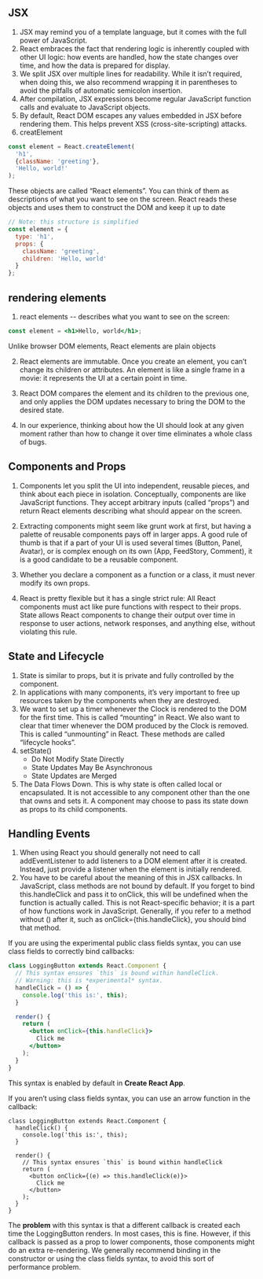 ## JSX

1. JSX may remind you of a template language, but it comes with the full power of JavaScript.
2. React embraces the fact that rendering logic is inherently coupled with other UI logic: how events are handled, how the state changes over time, and how the data is prepared for display.
3. We split JSX over multiple lines for readability. While it isn’t required, when doing this, we also recommend wrapping it in parentheses to avoid the pitfalls of automatic semicolon insertion.
4. After compilation, JSX expressions become regular JavaScript function calls and evaluate to JavaScript objects.
5. By default, React DOM escapes any values embedded in JSX before rendering them. This helps prevent XSS (cross-site-scripting) attacks.
6. creatElement
```javascript
const element = React.createElement(
  'h1',
  {className: 'greeting'},
  'Hello, world!'
);
```
These objects are called “React elements”. You can think of them as descriptions of what you want to see on the screen. React reads these objects and uses them to construct the DOM and keep it up to date
```javascript
// Note: this structure is simplified
const element = {
  type: 'h1',
  props: {
    className: 'greeting',
    children: 'Hello, world'
  }
};
```
## rendering elements
1. react elements -- describes what you want to see on the screen:
```jsx
const element = <h1>Hello, world</h1>;
```
Unlike browser DOM elements, React elements are plain objects

2. React elements are immutable. Once you create an element, you can’t change its children or attributes. An element is like a single frame in a movie: it represents the UI at a certain point in time.

3. React DOM compares the element and its children to the previous one, and only applies the DOM updates necessary to bring the DOM to the desired state.
4. In our experience, thinking about how the UI should look at any given moment rather than how to change it over time eliminates a whole class of bugs.

## Components and Props
1. Components let you split the UI into independent, reusable pieces, and think about each piece in isolation.
Conceptually, components are like JavaScript functions. They accept arbitrary inputs (called “props”) and return React elements describing what should appear on the screen.

2. Extracting components might seem like grunt work at first, but having a palette of reusable components pays off in larger apps. A good rule of thumb is that if a part of your UI is used several times (Button, Panel, Avatar), or is complex enough on its own (App, FeedStory, Comment), it is a good candidate to be a reusable component.

3. Whether you declare a component as a function or a class, it must never modify its own props.

4. React is pretty flexible but it has a single strict rule:
All React components must act like pure functions with respect to their props. State allows React components to change their output over time in response to user actions, network responses, and anything else, without violating this rule.

## State and Lifecycle
1. State is similar to props, but it is private and fully controlled by the component.
2. In applications with many components, it’s very important to free up resources taken by the components when they are destroyed.
3. We want to set up a timer whenever the Clock is rendered to the DOM for the first time. This is called “mounting” in React.
We also want to clear that timer whenever the DOM produced by the Clock is removed. This is called “unmounting” in React. These methods are called “lifecycle hooks”.
4. setState()
    * Do Not Modify State Directly
    * State Updates May Be Asynchronous
    * State Updates are Merged
5. The Data Flows Down. This is why state is often called local or encapsulated. It is not accessible to any component other than the one that owns and sets it. A component may choose to pass its state down as props to its child components.

## Handling Events
1. When using React you should generally not need to call addEventListener to add listeners to a DOM element after it is created. Instead, just provide a listener when the element is initially rendered.
2. You have to be careful about the meaning of this in JSX callbacks. In JavaScript, class methods are not bound by default. If you forget to bind this.handleClick and pass it to onClick, this will be undefined when the function is actually called.
This is not React-specific behavior; it is a part of how functions work in JavaScript. Generally, if you refer to a method without () after it, such as onClick={this.handleClick}, you should bind that method.

If you are using the experimental public class fields syntax, you can use class fields to correctly bind callbacks:
```jsx
class LoggingButton extends React.Component {
  // This syntax ensures `this` is bound within handleClick.
  // Warning: this is *experimental* syntax.
  handleClick = () => {
    console.log('this is:', this);
  }

  render() {
    return (
      <button onClick={this.handleClick}>
        Click me
      </button>
    );
  }
}
```
This syntax is enabled by default in **Create React App**.

If you aren’t using class fields syntax, you can use an arrow function in the callback:
```
class LoggingButton extends React.Component {
  handleClick() {
    console.log('this is:', this);
  }

  render() {
    // This syntax ensures `this` is bound within handleClick
    return (
      <button onClick={(e) => this.handleClick(e)}>
        Click me
      </button>
    );
  }
}
```
The **problem** with this syntax is that a different callback is created each time the LoggingButton renders. In most cases, this is fine. However, if this callback is passed as a prop to lower components, those components might do an extra re-rendering. We generally recommend binding in the constructor or using the class fields syntax, to avoid this sort of performance problem.
